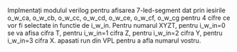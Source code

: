 Implmentați modulul verilog pentru afisarea 7-led-segment dat prin iesirile o_w_ca, o_w_cb, o_w_cc, o_w_cd, o_w_ce, o_w_cf, o_w_cg pentru 4 cifre ce vor fi selectate in functie de i_w_in.
Pentru numarul XYZT, pentru i_w_in=0 se va afisa cifra T, pentru i_w_in=1 cifra Z, pentru i_w_in=2 cifra Y, pentru i_w_in=3 cifra X. apasati run din VPL pentru a afla numarul vostru.